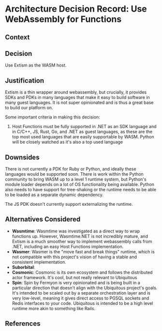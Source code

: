 # Architecture Decision Record: Use WebAssembly for Functions

## Context



## Decision

Use Extism as the WASM host.


## Justification

Extism is a thin wrapper around webassembly, but crucially, it provides SDKs and PDKs in many languages that make it easy to build software in many guest languages.  It is not super opinionated and is thus a great base to build our platform on.

Some important criteria in making this decision:

1. Host Functions must be fully supported in .NET as an SDK language and in C/C++, JS, Rust, Go, and .NET as guest languages, as these are the top most used languages that are easily supportable by WASM.  Python will be closely watched as it's also a top used language

## Downsides

There is not currently a PDK for Ruby or Python, and ideally these languages would be supported soon.  There is work within the Python community to bring WASM up to a level 1 runtime system, but Python's module loader depends on a lot of OS functionality being available.  Python also needs to have support for tree-shaking or the runtime needs to be able to be loaded as a separate dynamic dependency.

The JS PDK doesn't currently support externalizing the runtime.

## Alternatives Considered

- **Wasmtime**: Wasmtime was investigated as a direct way to wrap functions up.  However, Wasmtime.NET is not incredibly mature, and Extism is a much smoother way to implement webassembly calls from .NET, including an easy Host Functions implementation.
- **Wasmer**: Wasmer is the "move fast and break things" runtime, which is not compatible with this project's vision of having a stable and consistent implementation.
- **Suborbital**:
- **Cosmonic**: Cosmonic is its own ecosystem and follows the distributed actor framework.  It's cool, but not really relevant to Ubiquitous
- **Spin**: Spin by Fermyon is very opinionated and is being built in a particular direction that doesn't align with the Ubiquitous project's goals.  It's intended to be scaled out by a separate orchestration layer and is very low-level, meaning it gives direct access to PGSQL sockets and Redis interfaces to your code.  Ubiquitous is intended to be a high level runtime more akin to something like Rails.

## References

